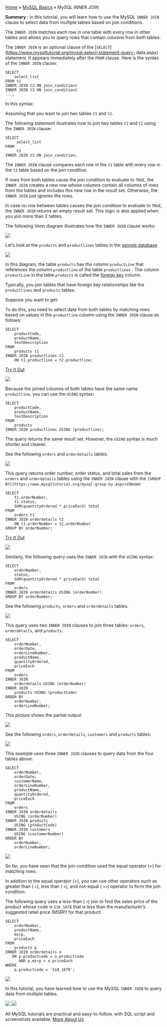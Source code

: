 

[Home](https://www.mysqltutorial.org/) » [MySQL
Basics](https://www.mysqltutorial.org/mysql-basics/) » MySQL INNER JOIN



 **Summary** _:_ in this tutorial, you will learn how to use the MySQL `INNER
JOIN` clause to select data from multiple tables based on join conditions.



The `INNER JOIN` matches each row in one table with every row in other tables
and allows you to query rows that contain columns from both tables.



The `INNER JOIN` is an optional clause of the
[`SELECT`](https://www.mysqltutorial.org/mysql-select-statement-query-
data.aspx) statement. It appears immediately after the `FROM` clause. Here is
the syntax of the `INNER JOIN` clause:


    
    
    SELECT
        select_list
    FROM t1
    INNER JOIN t2 ON join_condition1
    INNER JOIN t3 ON join_condition2
    ...;



In this syntax:



Assuming that you want to join two tables `t1` and `t2`.



The following statement illustrates how to join two tables `t1` and `t2` using
the `INNER JOIN` clause:


    
    
    SELECT 
         select_list
    FROM 
         t1
    INNER JOIN t2 ON join_condition;



The `INNER JOIN` clause compares each row in the `t1` table with every row in
the `t2` table based on the join condition.



If rows from both tables cause the join condition to evaluate to `TRUE`, the
`INNER JOIN` creates a new row whose columns contain all columns of rows from
the tables and includes this new row in the result set. Otherwise, the `INNER
JOIN` just ignores the rows.



In case no row between tables causes the join condition to evaluate to `TRUE`,
the `INNER JOIN` returns an empty result set. This logic is also applied when
you join more than 2 tables.



The following Venn diagram illustrates how the `INNER JOIN` clause works:

![](https://www.mysqltutorial.org/wp-content/uploads/2011/05/MySQL-INNER-JOIN-Venn-Diagram-300x166.png)


Let’s look at the `products` and `productlines` tables in the [sample
database](https://www.mysqltutorial.org/mysql-sample-database.aspx "MySQL
Sample Database").

![](https://www.mysqltutorial.org/wp-content/uploads/2019/08/products-productlines-tables.png)


In this diagram, the table `products` has the column `productLine` that
references the column `productline` of the table `productlines` . The column
`productLine` in the table `products` is called the [foreign
key](https://www.mysqltutorial.org/mysql-foreign-key/) column.



Typically, you join tables that have foreign key relationships like the
`productlines` and `products` tables.



Suppose you want to get:



To do this, you need to select data from both tables by matching rows based on
values in the `productline` column using the `INNER JOIN` clause as follows:


    
    
    SELECT 
        productCode, 
        productName, 
        textDescription
    FROM
        products t1
    INNER JOIN productlines t2 
        ON t1.productline = t2.productline;



[Try It Out](https://www.mysqltutorial.org/tryit/query/mysql-inner-join/#1)

![](https://www.mysqltutorial.org/wp-content/uploads/2011/05/MySQL-INNER-JOIN-Products-Data-Example.jpg)


Because the joined columns of both tables have the same name `productline`,
you can use the `USING` syntax:


    
    
    SELECT 
        productCode, 
        productName, 
        textDescription
    FROM
        products
    INNER JOIN productlines USING (productline);



The query returns the same result set. However, the `USING` syntax is much
shorter and cleaner.



See the following `orders` and `orderdetails` tables:

![](https://www.mysqltutorial.org/wp-content/uploads/2019/08/orders-orderdetails-table.png)


This query returns order number, order status, and total sales from the
`orders` and `orderdetails` tables using the `INNER JOIN` clause with the
`[GROUP BY](https://www.mysqltutorial.org/mysql-group-by.aspx)`clause:


    
    
    SELECT 
        t1.orderNumber,
        t1.status,
        SUM(quantityOrdered * priceEach) total
    FROM
        orders t1
    INNER JOIN orderdetails t2 
        ON t1.orderNumber = t2.orderNumber
    GROUP BY orderNumber;



[Try It Out](https://www.mysqltutorial.org/tryit/query/mysql-inner-join/#2)

![](https://www.mysqltutorial.org/wp-content/uploads/2011/05/MysQL-INNER-JOIN-with-GROUP-BY-clause.jpg)


Similarly, the following query uses the `INNER JOIN` with the `USING` syntax:


    
    
    SELECT 
        orderNumber,
        status,
        SUM(quantityOrdered * priceEach) total
    FROM
        orders
    INNER JOIN orderdetails USING (orderNumber)
    GROUP BY orderNumber;



See the following `products`, `orders` and `orderdetails` tables:

![](https://www.mysqltutorial.org/wp-content/uploads/2019/08/products-orders-orderdetails-tables.png)


This query uses two `INNER JOIN` clauses to join three tables: `orders`,
`orderdetails`, and `products`:


    
    
    SELECT 
        orderNumber,
        orderDate,
        orderLineNumber,
        productName,
        quantityOrdered,
        priceEach
    FROM
        orders
    INNER JOIN
        orderdetails USING (orderNumber)
    INNER JOIN
        products USING (productCode)
    ORDER BY 
        orderNumber, 
        orderLineNumber;



This picture shows the partial output:

![](https://www.mysqltutorial.org/wp-content/uploads/2019/08/MySQL-Inner-Join-join-three-tables-example.png)


See the following `orders`, `orderdetails`, `customers` and `products` tables:

![](https://www.mysqltutorial.org/wp-content/uploads/2019/08/orders-orderdetails-products-customers-tables.png)


This example uses three `INNER JOIN` clauses to query data from the four
tables above:


    
    
    SELECT 
        orderNumber,
        orderDate,
        customerName,
        orderLineNumber,
        productName,
        quantityOrdered,
        priceEach
    FROM
        orders
    INNER JOIN orderdetails 
        USING (orderNumber)
    INNER JOIN products 
        USING (productCode)
    INNER JOIN customers 
        USING (customerNumber)
    ORDER BY 
        orderNumber, 
        orderLineNumber;

![](https://www.mysqltutorial.org/wp-content/uploads/2019/08/MySQL-Inner-Join-join-four-tables-example.png)


So far, you have seen that the join condition used the equal operator (=) for
matching rows.



In addition to the equal operator (=), you can use other operators such as
greater than ( `>`), less than ( `<`), and not-equal ( `<>`) operator to form
the join condition.



The following query uses a less-than ( `<`) join to find the sales price of
the product whose code is `S10_1678` that is less than the manufacturer’s
suggested retail price (MSRP) for that product.


    
    
    SELECT 
        orderNumber, 
        productName, 
        msrp, 
        priceEach
    FROM
        products p
    INNER JOIN orderdetails o 
       ON p.productcode = o.productcode
          AND p.msrp > o.priceEach
    WHERE
        p.productcode = 'S10_1678';

![](https://www.mysqltutorial.org/wp-content/uploads/2011/05/MySQL-INNER-JOIN-not-equal-join-example.png)


In this tutorial, you have learned how to use the MySQL `INNER JOIN` to query
data from multiple tables.

![](https://www.mysqltutorial.org/wp-content/themes/evolution/img/left.svg)
![](https://www.mysqltutorial.org/wp-content/themes/evolution/img/right.svg)


All MySQL tutorials are practical and easy-to-follow, with SQL script and
screenshots available. [More About Us](/about-us/)

